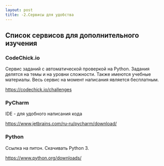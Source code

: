 ```yaml
---
layout: post
title: -2.Сервисы для удобства
---
```


## Список сервисов для дополнительного изучения

### СodeСhick.io
Сервис заданий с автоматической проверкой на Python. Задания делятся на темы и на уровни сложности. Также имеются учебные материалы. Весь сервис на момент написания является бесплатным.

https://codechick.io/challenges

### PyCharm
IDE - для удобного написания кода

https://www.jetbrains.com/ru-ru/pycharm/download/

### Python
Ссылка на питон. Скачивать Python 3.

https://www.python.org/downloads/
